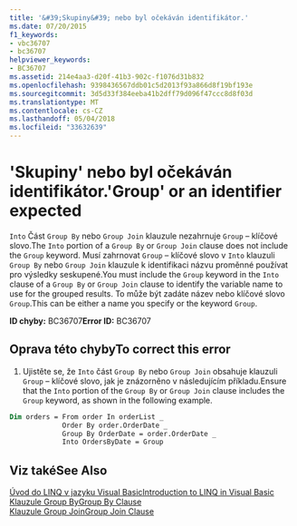 ```yaml
---
title: '&#39;Skupiny&#39; nebo byl očekáván identifikátor.'
ms.date: 07/20/2015
f1_keywords:
- vbc36707
- bc36707
helpviewer_keywords:
- BC36707
ms.assetid: 214e4aa3-d20f-41b3-902c-f1076d31b832
ms.openlocfilehash: 9398436567ddb01c5d2013f93a866d8f19bf193e
ms.sourcegitcommit: 3d5d33f384eeba41b2dff79d096f47ccc8d8f03d
ms.translationtype: MT
ms.contentlocale: cs-CZ
ms.lasthandoff: 05/04/2018
ms.locfileid: "33632639"
---
```

# <a name="39group39-or-an-identifier-expected"></a><span data-ttu-id="9edf4-102">&#39;Skupiny&#39; nebo byl očekáván identifikátor.</span><span class="sxs-lookup"><span data-stu-id="9edf4-102">&#39;Group&#39; or an identifier expected</span></span>
<span data-ttu-id="9edf4-103">`Into` Část `Group By` nebo `Group Join` klauzule nezahrnuje `Group` – klíčové slovo.</span><span class="sxs-lookup"><span data-stu-id="9edf4-103">The `Into` portion of a `Group By` or `Group Join` clause does not include the `Group` keyword.</span></span> <span data-ttu-id="9edf4-104">Musí zahrnovat `Group` – klíčové slovo v `Into` klauzuli `Group By` nebo `Group Join` klauzule k identifikaci názvu proměnné používat pro výsledky seskupené.</span><span class="sxs-lookup"><span data-stu-id="9edf4-104">You must include the `Group` keyword in the `Into` clause of a `Group By` or `Group Join` clause to identify the variable name to use for the grouped results.</span></span> <span data-ttu-id="9edf4-105">To může být zadáte název nebo klíčové slovo `Group`.</span><span class="sxs-lookup"><span data-stu-id="9edf4-105">This can be either a name you specify or the keyword `Group`.</span></span>  
  
 <span data-ttu-id="9edf4-106">**ID chyby:** BC36707</span><span class="sxs-lookup"><span data-stu-id="9edf4-106">**Error ID:** BC36707</span></span>  
  
## <a name="to-correct-this-error"></a><span data-ttu-id="9edf4-107">Oprava této chyby</span><span class="sxs-lookup"><span data-stu-id="9edf4-107">To correct this error</span></span>  
  
1.  <span data-ttu-id="9edf4-108">Ujistěte se, že `Into` část `Group By` nebo `Group Join` obsahuje klauzuli `Group` – klíčové slovo, jak je znázorněno v následujícím příkladu.</span><span class="sxs-lookup"><span data-stu-id="9edf4-108">Ensure that the `Into` portion of the `Group By` or `Group Join` clause includes the `Group` keyword, as shown in the following example.</span></span>  
  
```vb  
Dim orders = From order In orderList _  
             Order By order.OrderDate _  
             Group By OrderDate = order.OrderDate _  
             Into OrdersByDate = Group  
```  
  
## <a name="see-also"></a><span data-ttu-id="9edf4-109">Viz také</span><span class="sxs-lookup"><span data-stu-id="9edf4-109">See Also</span></span>  
 [<span data-ttu-id="9edf4-110">Úvod do LINQ v jazyku Visual Basic</span><span class="sxs-lookup"><span data-stu-id="9edf4-110">Introduction to LINQ in Visual Basic</span></span>](../../visual-basic/programming-guide/language-features/linq/introduction-to-linq.md)  
 [<span data-ttu-id="9edf4-111">Klauzule Group By</span><span class="sxs-lookup"><span data-stu-id="9edf4-111">Group By Clause</span></span>](../../visual-basic/language-reference/queries/group-by-clause.md)  
 [<span data-ttu-id="9edf4-112">Klauzule Group Join</span><span class="sxs-lookup"><span data-stu-id="9edf4-112">Group Join Clause</span></span>](../../visual-basic/language-reference/queries/group-join-clause.md)
